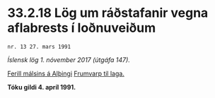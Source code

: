 # 33.2.18 Lög um ráðstafanir vegna aflabrests í loðnuveiðum

`nr. 13 27. mars 1991`

_Íslensk lög 1. nóvember 2017 (útgáfa 147)._

[Ferill málsins á Alþingi](https://www.althingi.is/thingstorf/thingmalalistar-eftir-thingum/ferill/?ltg=113&mnr=370)
[Frumvarp til laga.](https://www.althingi.is/altext/113/s/0650.html)

**Tóku gildi 4. apríl 1991.**

